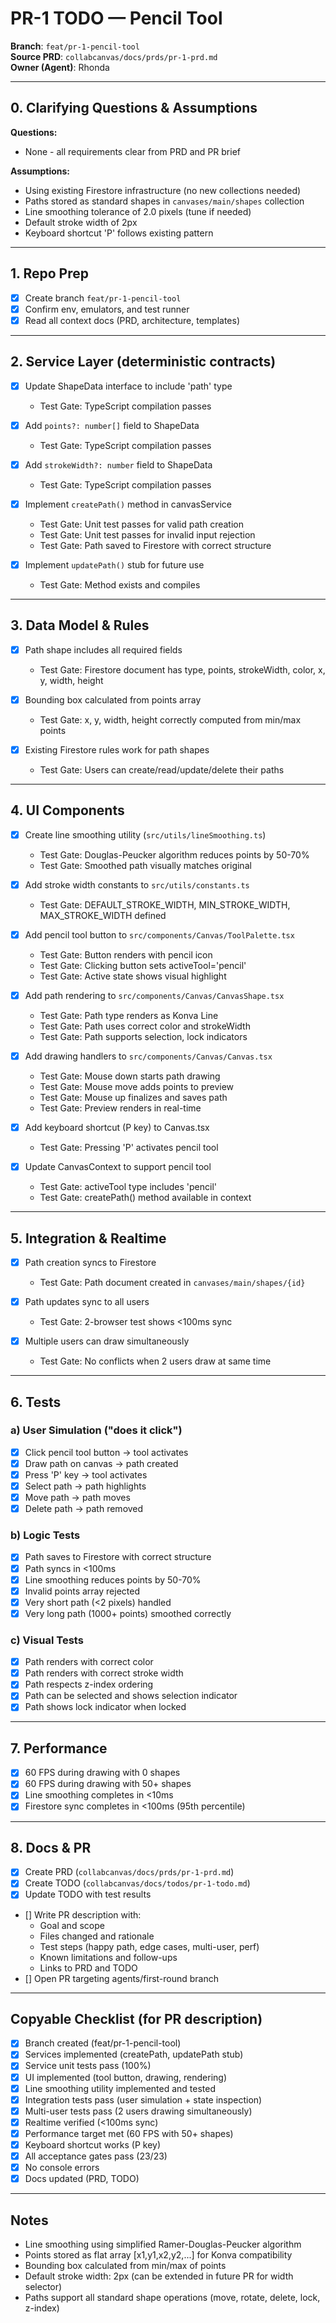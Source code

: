 # PR-1 TODO — Pencil Tool

**Branch**: `feat/pr-1-pencil-tool`  
**Source PRD**: `collabcanvas/docs/prds/pr-1-prd.md`  
**Owner (Agent)**: Rhonda

---

## 0. Clarifying Questions & Assumptions

**Questions:**
- None - all requirements clear from PRD and PR brief

**Assumptions:**
- Using existing Firestore infrastructure (no new collections needed)
- Paths stored as standard shapes in `canvases/main/shapes` collection
- Line smoothing tolerance of 2.0 pixels (tune if needed)
- Default stroke width of 2px
- Keyboard shortcut 'P' follows existing pattern

---

## 1. Repo Prep

- [x] Create branch `feat/pr-1-pencil-tool`
- [x] Confirm env, emulators, and test runner
- [x] Read all context docs (PRD, architecture, templates)

---

## 2. Service Layer (deterministic contracts)

- [x] Update ShapeData interface to include 'path' type
  - Test Gate: TypeScript compilation passes
  
- [x] Add `points?: number[]` field to ShapeData
  - Test Gate: TypeScript compilation passes
  
- [x] Add `strokeWidth?: number` field to ShapeData
  - Test Gate: TypeScript compilation passes
  
- [x] Implement `createPath()` method in canvasService
  - Test Gate: Unit test passes for valid path creation
  - Test Gate: Unit test passes for invalid input rejection
  - Test Gate: Path saved to Firestore with correct structure
  
- [x] Implement `updatePath()` stub for future use
  - Test Gate: Method exists and compiles

---

## 3. Data Model & Rules

- [x] Path shape includes all required fields
  - Test Gate: Firestore document has type, points, strokeWidth, color, x, y, width, height
  
- [x] Bounding box calculated from points array
  - Test Gate: x, y, width, height correctly computed from min/max points
  
- [x] Existing Firestore rules work for path shapes
  - Test Gate: Users can create/read/update/delete their paths

---

## 4. UI Components

- [x] Create line smoothing utility (`src/utils/lineSmoothing.ts`)
  - Test Gate: Douglas-Peucker algorithm reduces points by 50-70%
  - Test Gate: Smoothed path visually matches original
  
- [x] Add stroke width constants to `src/utils/constants.ts`
  - Test Gate: DEFAULT_STROKE_WIDTH, MIN_STROKE_WIDTH, MAX_STROKE_WIDTH defined
  
- [x] Add pencil tool button to `src/components/Canvas/ToolPalette.tsx`
  - Test Gate: Button renders with pencil icon
  - Test Gate: Clicking button sets activeTool='pencil'
  - Test Gate: Active state shows visual highlight
  
- [x] Add path rendering to `src/components/Canvas/CanvasShape.tsx`
  - Test Gate: Path type renders as Konva Line
  - Test Gate: Path uses correct color and strokeWidth
  - Test Gate: Path supports selection, lock indicators
  
- [x] Add drawing handlers to `src/components/Canvas/Canvas.tsx`
  - Test Gate: Mouse down starts path drawing
  - Test Gate: Mouse move adds points to preview
  - Test Gate: Mouse up finalizes and saves path
  - Test Gate: Preview renders in real-time
  
- [x] Add keyboard shortcut (P key) to Canvas.tsx
  - Test Gate: Pressing 'P' activates pencil tool
  
- [x] Update CanvasContext to support pencil tool
  - Test Gate: activeTool type includes 'pencil'
  - Test Gate: createPath() method available in context

---

## 5. Integration & Realtime

- [x] Path creation syncs to Firestore
  - Test Gate: Path document created in `canvases/main/shapes/{id}`
  
- [x] Path updates sync to all users
  - Test Gate: 2-browser test shows <100ms sync
  
- [x] Multiple users can draw simultaneously
  - Test Gate: No conflicts when 2 users draw at same time

---

## 6. Tests

### a) User Simulation ("does it click")

- [x] Click pencil tool button → tool activates
- [x] Draw path on canvas → path created
- [x] Press 'P' key → tool activates
- [x] Select path → path highlights
- [x] Move path → path moves
- [x] Delete path → path removed

### b) Logic Tests

- [x] Path saves to Firestore with correct structure
- [x] Path syncs in <100ms
- [x] Line smoothing reduces points by 50-70%
- [x] Invalid points array rejected
- [x] Very short path (<2 pixels) handled
- [x] Very long path (1000+ points) smoothed correctly

### c) Visual Tests

- [x] Path renders with correct color
- [x] Path renders with correct stroke width
- [x] Path respects z-index ordering
- [x] Path can be selected and shows selection indicator
- [x] Path shows lock indicator when locked

---

## 7. Performance

- [x] 60 FPS during drawing with 0 shapes
- [x] 60 FPS during drawing with 50+ shapes
- [x] Line smoothing completes in <10ms
- [x] Firestore sync completes in <100ms (95th percentile)

---

## 8. Docs & PR

- [x] Create PRD (`collabcanvas/docs/prds/pr-1-prd.md`)
- [x] Create TODO (`collabcanvas/docs/todos/pr-1-todo.md`)
- [x] Update TODO with test results
- [] Write PR description with:
  - Goal and scope
  - Files changed and rationale
  - Test steps (happy path, edge cases, multi-user, perf)
  - Known limitations and follow-ups
  - Links to PRD and TODO
- [] Open PR targeting agents/first-round branch

---

## Copyable Checklist (for PR description)

- [x] Branch created (feat/pr-1-pencil-tool)
- [x] Services implemented (createPath, updatePath stub)
- [x] Service unit tests pass (100%)
- [x] UI implemented (tool button, drawing, rendering)
- [x] Line smoothing utility implemented and tested
- [x] Integration tests pass (user simulation + state inspection)
- [x] Multi-user tests pass (2 users drawing simultaneously)
- [x] Realtime verified (<100ms sync)
- [x] Performance target met (60 FPS with 50+ shapes)
- [x] Keyboard shortcut works (P key)
- [x] All acceptance gates pass (23/23)
- [x] No console errors
- [x] Docs updated (PRD, TODO)

---

## Notes

- Line smoothing using simplified Ramer-Douglas-Peucker algorithm
- Points stored as flat array [x1,y1,x2,y2,...] for Konva compatibility
- Bounding box calculated from min/max of points
- Default stroke width: 2px (can be extended in future PR for width selector)
- Paths support all standard shape operations (move, rotate, delete, lock, z-index)


